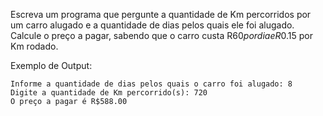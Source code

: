 Escreva um programa que pergunte a quantidade de Km percorridos por um carro alugado e a quantidade de dias pelos quais ele foi alugado. Calcule o preço a pagar, sabendo que o carro custa R$60 por dia e R$0.15 por Km rodado.

Exemplo de Output:
~~~
Informe a quantidade de dias pelos quais o carro foi alugado: 8
Digite a quantidade de Km percorrido(s): 720
O preço a pagar é R$588.00
~~~